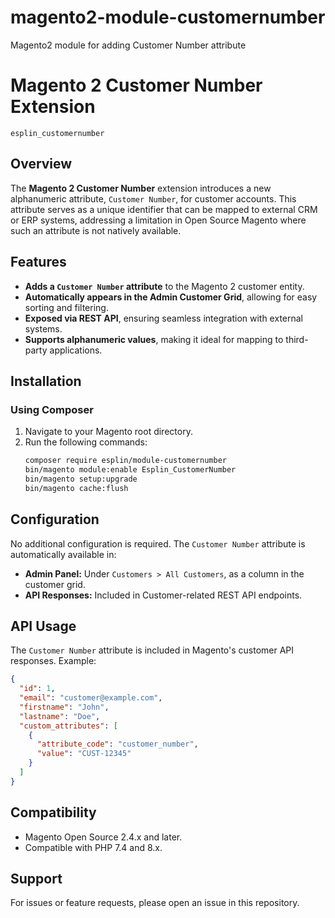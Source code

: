# magento2-module-customernumber
Magento2 module for adding Customer Number attribute

# Magento 2 Customer Number Extension
``esplin_customernumber``

## Overview
The **Magento 2 Customer Number** extension introduces a new alphanumeric attribute, `Customer Number`, for customer accounts. This attribute serves as a unique identifier that can be mapped to external CRM or ERP systems, addressing a limitation in Open Source Magento where such an attribute is not natively available.

## Features
- **Adds a `Customer Number` attribute** to the Magento 2 customer entity.
- **Automatically appears in the Admin Customer Grid**, allowing for easy sorting and filtering.
- **Exposed via REST API**, ensuring seamless integration with external systems.
- **Supports alphanumeric values**, making it ideal for mapping to third-party applications.

## Installation
### Using Composer
1. Navigate to your Magento root directory.
2. Run the following commands:
   ```sh
   composer require esplin/module-customernumber
   bin/magento module:enable Esplin_CustomerNumber
   bin/magento setup:upgrade
   bin/magento cache:flush
   ```

## Configuration
No additional configuration is required. The `Customer Number` attribute is automatically available in:
- **Admin Panel:** Under `Customers > All Customers`, as a column in the customer grid.
- **API Responses:** Included in Customer-related REST API endpoints.

## API Usage
The `Customer Number` attribute is included in Magento's customer API responses. Example:
```json
{
  "id": 1,
  "email": "customer@example.com",
  "firstname": "John",
  "lastname": "Doe",
  "custom_attributes": [
    {
      "attribute_code": "customer_number",
      "value": "CUST-12345"
    }
  ]
}
```

## Compatibility
- Magento Open Source 2.4.x and later.
- Compatible with PHP 7.4 and 8.x.

## Support
For issues or feature requests, please open an issue in this repository.

